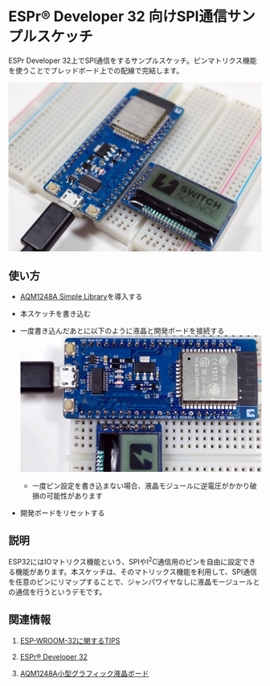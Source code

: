 # ESPr® Developer 32 向けSPI通信サンプルスケッチ

ESPr Developer 32上でSPI通信をするサンプルスケッチ。ピンマトリクス機能を使うことでブレッドボード上での配線で完結します。

![全体の様子](board.jpg)

使い方
----

 + [AQM1248A Simple Library](https://github.com/SWITCHSCIENCE/samplecodes/tree/master/AQM1248A_breakout/Arduino/AQM1248A_lib)を導入する

 + 本スケッチを書き込む

 + 一度書き込んだあとに以下のように液晶と開発ボードを接続する
   ![配線図](connect.jpg)
   + 一度ピン設定を書き込まない場合、液晶モジュールに逆電圧がかかり破損の可能性があります

 + 開発ボードをリセットする


説明
----

 ESP32にはIOマトリクス機能という、SPIやI<sup>2</sup>C通信用のピンを自由に設定できる機能があります。本スケッチは、そのマトリックス機能を利用して、SPI通信を任意のピンにリマップすることで、ジャンパワイヤなしに液晶モージュールとの通信を行うというデモです。

関連情報
----

 1. [ESP-WROOM-32に関するTIPS](http://trac.switch-science.com/wiki/esp32_tips)

 2. [ESPr® Developer 32](https://www.switch-science.com/catalog/3210/)

 3. [AQM1248A小型グラフィック液晶ボード](https://www.switch-science.com/catalog/2608/)
